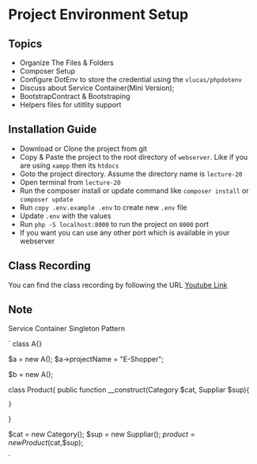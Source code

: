 # Project Environment Setup

## Topics
* Organize The Files & Folders
* Composer Setup
* Configure DotEnv to store the credential using the `vlucas/phpdotenv`
* Discuss about Service Container(Mini Version);
* BootstrapContract & Bootstraping
* Helpers files for utitlity support


## Installation Guide

* Download or Clone the project from git
* Copy & Paste the project to the root directory of `webserver`. Like if you are using `xampp` then its `htdocs`
* Goto the project directory. Assume the directory name is `lecture-20`
* Open terminal from `lecture-20`
* Run the composer install or update command like `composer install` or `composer update`
* Run `copy .env.example .env` to create new `.env` file
* Update `.env` with the values
* Run `php -S localhost:8000` to run the project on `8000` port
* If you want you can use any other port which is available in your webserver


## Class Recording
You can find the class recording by following the URL
[Youtube Link](https://youtu.be/WSihWjj4log)

## Note

Service Container
Singleton Pattern

`
class A{}

$a = new A();
$a->projectName = "E-Shopper";

$b = new A();

class Product{
    public function __construct(Category $cat, Suppliar $sup){

    }
}

$cat = new Category();
$sup = new Suppliar();
$product = new Product($cat,$sup);


`